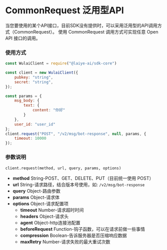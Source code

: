 # CommonRequest 泛用型API

当您要使用的某个API接口，目前SDK没有提供时，可以采用泛用型的API调用方式（CommonRequest）。
使用 CommonRequest 调用方式可实现任意 Open API 接口的调用。

### 使用方式

```js
const WulaiClient = require("@laiye-ai/sdk-core")

const client = new WulaiClient({
    pubkey: "string",
    secret: "string",
});

const params = {
    msg_body: {
        text: {
            content: "你好"
        }
    },
    user_id: "user_id"
};
client.request("POST", "/v2/msg/bot-response", null, params, {
    timeout: 10000
});
```

### 参数说明

`client.request(method, url, query, params, options)`
* **method** String-POST、GET、DELETE、PUT（目前统一使用 POST）
* **url** String-请求路径，结合版本号使用，如: `/v2/msg/bot-response`
* **query** Object-路由参数
* **params** Object-请求体
* **options** Object-请求配置项
  * **timeout** Number-请求超时时间
  * **headers** Object-请求头
  * **agent** Object-http连接池配置
  * **beforeRequest** Function-钩子函数，可以在请求前做一些事情
  * **compression** Boolean-告诉服务器是否压缩响应数据
  * **maxRetry** Number-请求失败的最大重试次数